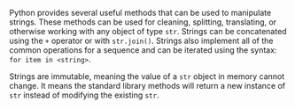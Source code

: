 Python provides several useful methods that can be used to manipulate strings.
These methods can be used for cleaning, splitting, translating, or otherwise working with any object of type `str`.
Strings can be concatenated using the `+` operator or with `str.join()`.
Strings also implement all of the common operations for a sequence and can be iterated using the syntax: `for item in <string>`.

Strings are immutable, meaning the value of a `str` object in memory cannot change.
It means the standard library methods will return a new instance of `str` instead of modifying the existing `str`.
